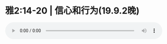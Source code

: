 # 雅2:14-20 | 信心和行为(19.9.2晚)

<audio style="width: 100%;" preload="false" controls controlslist="nodownload"><source src="//cdn.simai.ml/audio/mp3/old/27619.mp3" type="audio/mpeg">Your browser does not support the audio element.</audio>


